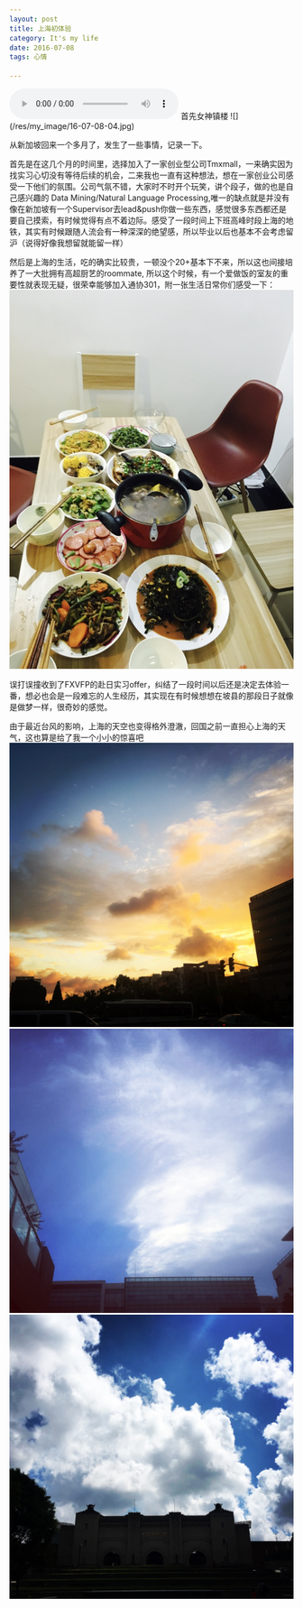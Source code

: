 ```yaml
---
layout: post
title: 上海初体验
category: It's my life
date: 2016-07-08
tags: 心情

---
```

<audio autoplay controls="controls">
  <source type="audio/mpeg" src="/res/my_music/Cross_Every_River.mp3"></source>
  
  <p>Your browser does not support the audio element.</p>
</audio>
首先女神镇楼  
![](/res/my_image/16-07-08-04.jpg)

从新加坡回来一个多月了，发生了一些事情，记录一下。

首先是在这几个月的时间里，选择加入了一家创业型公司Tmxmall，一来确实因为找实习心切没有等待后续的机会，二来我也一直有这种想法，想在一家创业公司感受一下他们的氛围。公司气氛不错，大家时不时开个玩笑，讲个段子，做的也是自己感兴趣的 Data Mining/Natural Language Processing,唯一的缺点就是并没有像在新加坡有一个Supervisor去lead&push你做一些东西，感觉很多东西都还是要自己摸索，有时候觉得有点不着边际。感受了一段时间上下班高峰时段上海的地铁，其实有时候跟随人流会有一种深深的绝望感，所以毕业以后也基本不会考虑留沪（说得好像我想留就能留一样）

然后是上海的生活，吃的确实比较贵，一顿没个20+基本下不来，所以这也间接培养了一大批拥有高超厨艺的roommate, 所以这个时候，有一个爱做饭的室友的重要性就表现无疑，很荣幸能够加入通协301，附一张生活日常你们感受一下：  
![](/res/my_image/16-07-08-03.jpg)

误打误撞收到了FXVFP的赴日实习offer，纠结了一段时间以后还是决定去体验一番，想必也会是一段难忘的人生经历，其实现在有时候想想在坡县的那段日子就像是做梦一样，很奇妙的感觉。

由于最近台风的影响，上海的天空也变得格外澄澈，回国之前一直担心上海的天气，这也算是给了我一个小小的惊喜吧
![](/res/my_image/16-07-08-00.jpg)
![](/res/my_image/16-07-08-01.jpg)
![](/res/my_image/16-07-08-02.jpg)




